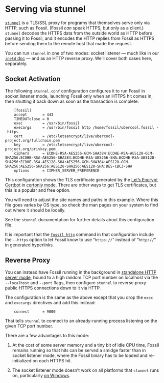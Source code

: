 # Serving via stunnel

[`stunnel`](https://www.stunnel.org/) is a TLS/SSL proxy for programs
that themselves serve only via HTTP, such as Fossil. (Fossil *can* speak
HTTPS, but only as a client.) `stunnel` decodes the HTTPS data from the
outside world as HTTP before passing it to Fossil, and it encodes the
HTTP replies from Fossil as HTTPS before sending them to the remote host
that made the request.

You can run `stunnel` in one of two modes: socket listener — much like
in our [`inetd` doc](./inetd.md) — and as an HTTP reverse proxy. We’ll
cover both cases here, separately.


## S<a name="sa"></a>ocket Activation

The following `stunnel.conf` configuration configures it to run Fossil
in socket listener mode, launching Fossil only when an HTTPS hit comes
in, then shutting it back down as soon as the transaction is complete:

```dosini
    [fossil]
    accept       = 443
    TIMEOUTclose = 0
    exec         = /usr/bin/fossil
    execargs     = /usr/bin/fossil http /home/fossil/ubercool.fossil --https
    cert         = /etc/letsencrypt/live/ubercool-project.org/fullchain.pem
    key          = /etc/letsencrypt/live/ubercool-project.org/privkey.pem
    ciphers      = ECDHE-RSA-AES256-GCM-SHA384:ECDHE-RSA-AES128-GCM-SHA256:ECDHE-RSA-AES256-SHA384:ECDHE-RSA-AES256-SHA:ECDHE-RSA-AES128-SHA256:ECDHE-RSA-AES128-SHA:AES256-GCM-SHA384:AES128-GCM-SHA256:AES256-SHA256:AES128-SHA256:AES128-SHA:DES-CBC3-SHA
    options      = CIPHER_SERVER_PREFERENCE
```

This configuration shows the TLS certificate generated by the [Let’s
Encrypt](https://letsencrypt.org) [Certbot](https://certbot.eff.org) in
[certonly mode](https://certbot.eff.org/lets-encrypt/debianbuster-other).
There are other ways to get TLS certificates, but this is a popular and
free option.

You will need to adjust the site names and paths in this example. Where
this file goes varies by OS type, so check the man pages on your system
to find out where it should be locally.

See the `stunnel` documentation for further details about this
configuration file.

It is important that the [`fossil http`](/help/http) command in that
configuration include the `--https` option to let Fossil know to use
“`https://`” instead of “`http://`” in generated hyperlinks.



## <a name="proxy"></a>Reverse Proxy

You can instead have Fossil running in the background in [standalone
HTTP server mode](./none.md), bound to a high random TCP port number on
localhost via the `--localhost` and `--port` flags, then configure
`stunnel` to reverse proxy public HTTPS connections down to it via HTTP.

The configuration is the same as the above except that you drop the
`exec` and `execargs` directives and add this instead:

```dosini
    connect      = 9000
```

That tells `stunnel` to connect to an already-running process listening
on the given TCP port number.

There are a few advantages to this mode:

1.  At the cost of some server memory and a tiny bit of idle CPU time,
    Fossil remains running so that hits can be served a smidge faster
    than in socket listener mode, where the Fossil binary has to be
    loaded and re-initialized on each HTTPS hit.

2.  The socket listener mode doesn’t work on all platforms that
    `stunnel` runs on, particularly [on Windows](../windows/stunnel.md).
